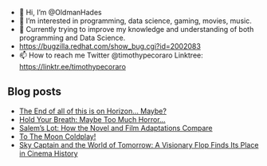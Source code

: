- 👋 Hi, I’m @OldmanHades
- 👀 I’m interested in programming, data science, gaming, movies, music.
- 🌱 Currently trying to improve my knowledge and understanding of both programming and Data Science.
- https://bugzilla.redhat.com/show_bug.cgi?id=2002083
- 📫 How to reach me Twitter @timothypecoraro
Linktree: https://linktr.ee/timothypecoraro

## Blog posts
<!-- BLOG-POST-LIST:START -->
- [The End of all of this is on Horizon… Maybe?](https://medium.com/@timothypecoraro/the-end-of-all-of-this-is-on-horizon-maybe-e84a5794bdcc?source=rss-5097f5c9b801------2)
- [Hold Your Breath: Maybe Too Much Horror…](https://medium.com/@timothypecoraro/hold-your-breath-maybe-too-much-horror-988a95113402?source=rss-5097f5c9b801------2)
- [Salem’s Lot: How the Novel and Film Adaptations Compare](https://medium.com/@timothypecoraro/salems-lot-a-comparative-analysis-of-the-novel-and-its-adaptations-a48dda97cf02?source=rss-5097f5c9b801------2)
- [To The Moon Coldplay!](https://medium.com/@timothypecoraro/to-the-moon-coldplay-b82d4a6c2324?source=rss-5097f5c9b801------2)
- [Sky Captain and the World of Tomorrow: A Visionary Flop Finds Its Place in Cinema History](https://medium.com/@timothypecoraro/sky-captain-and-the-world-of-tomorrow-a-visionary-flop-finds-its-place-in-cinema-history-88e89d2628f5?source=rss-5097f5c9b801------2)
<!-- BLOG-POST-LIST:END -->
